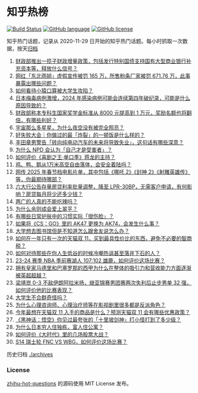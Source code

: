 # 知乎热榜
[![Build Status](https://github.com/ToWeLong/zhihu-hot-questions/workflows/CI/badge.svg)](https://github.com/ToWeLong/zhihu-hot-questions/actions)
[![GitHub language](https://img.shields.io/badge/language-golang-orange.svg)](https://golang.org/)
[![GitHub license](https://img.shields.io/github/license/ToWeLong/zhihu-hot-questions)](https://github.com/ToWeLong/zhihu-hot-questions/blob/main/LICENSE)

知乎热门话题，记录从 2020-11-29 日开始的知乎热门话题。每小时抓取一次数据，按天[归档](./archives)

<!-- BEGIN -->

1. [财政部推出一揽子财政增量政策，包括发行特别国债支持国有大型商业银行补充资本等，释放什么信号？](https://www.zhihu.com/question/826896610)
1. [网红「东北雨姐」虚假宣传被罚 165 万，所售粉条厂家被罚 671.76 万，此事暴露出哪些问题？](https://www.zhihu.com/question/829310701)
1. [如何看待小猿口算被大学生攻陷？](https://www.zhihu.com/question/813258253)
1. [日本梅毒病例激增，2024 年感染病例可能会连续第四年破纪录，可能是什么原因导致的？](https://www.zhihu.com/question/827839467)
1. [财政部称本专科生国家奖学金标准从 8000 元提高到 1 万元，奖励名额也将翻倍，有哪些利好？](https://www.zhihu.com/question/827633147)
1. [宇宙那么多星星，为什么夜空没有被完全照亮？](https://www.zhihu.com/question/263943211)
1. [好失败大会｜你做过的最「炸裂」的一顿饭是什么样的？](https://www.zhihu.com/question/808201744)
1. [丰田章男警告「转向纯电动汽车的未来将导致失业」，这句话有哪些深意？](https://www.zhihu.com/question/816668292)
1. [为什么 NPD 会认为「自己才是受害者」？](https://www.zhihu.com/question/667754980)
1. [如何评价《喜剧之王·单口季》蒋龙的主持？](https://www.zhihu.com/question/665202126)
1. [鸡、鸭、鹅从1万米高空自由落体，会安全着陆吗？](https://www.zhihu.com/question/593784402)
1. [网传 2025 年春节档电影片单，其中包括《哪吒 2》《封神 2》《射雕英雄传》等，你最期待哪部？](https://www.zhihu.com/question/814922885)
1. [六大行公告存量房贷利率批量调整，降至 LPR-30BP，无需客户申请，有何影响？房贷每月将少还多少钱？](https://www.zhihu.com/question/826155386)
1. [两广的人真的不能吃辣吗？](https://www.zhihu.com/question/780865577)
1. [为什么余则成会爱上翠平？](https://www.zhihu.com/question/35660830)
1. [有哪些日常护肤中的习惯实际「很伤脸」？](https://www.zhihu.com/question/665003066)
1. [如果将《CS：GO》里的 AK47 更换为 AK74，会发生什么事？](https://www.zhihu.com/question/548246221)
1. [大学想去图书馆但是不知道怎么跟舍友说怎么办？](https://www.zhihu.com/question/679711890)
1. [如何在一年只有一次的天猫双 11，买到最具性价比的东西，避免不必要的智商税？](https://www.zhihu.com/question/826724035)
1. [如何对待那些在你人生低谷的时候冷嘲热讽甚至落井下石的人？](https://www.zhihu.com/question/779258584)
1. [23-24 赛季 NBA 季前赛湖人 107:102 雄鹿，如何评价这场比赛？](https://www.zhihu.com/question/814694361)
1. [拥有皇家马德里和巴塞罗那的西甲为什么在整体的吸引力和营收能力方面逐渐被英超超越？](https://www.zhihu.com/question/654347981)
1. [梁靖崑 0-3 不敌伊朗阿拉米扬，继亚锦赛男团赛两次失利后止步男单 32 强，如何评价他的比赛表现？](https://www.zhihu.com/question/830184675)
1. [大学生不合群奇怪吗？](https://www.zhihu.com/question/818748479)
1. [为什么心理咨询师、心理治疗师等在影视剧里很多都是反派角色？](https://www.zhihu.com/question/667780705)
1. [今年最想在天猫双 11 入手的商品是什么？预测天猫双 11 会有哪些优惠政策？](https://www.zhihu.com/question/826724712)
1. [《黑神话：悟空》你见过最夸张的「十里坡剑神」打小怪打到了多少级？](https://www.zhihu.com/question/664999061)
1. [为什么日本穷人住独栋，富人住公寓？](https://www.zhihu.com/question/30933006)
1. [如何评价《大时代》里的几场股票大战？](https://www.zhihu.com/question/269116573)
1. [S14 瑞士轮 FNC VS WBG，如何评价这场比赛？](https://www.zhihu.com/question/836918776)

<!-- END -->

历史归档 [./archives](./archives)


### License
[zhihu-hot-questions](https://github.com/towelong/zhihu-hot-questions) 的源码使用 MIT License 发布。